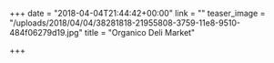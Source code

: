 +++
date = "2018-04-04T21:44:42+00:00"
link = ""
teaser_image = "/uploads/2018/04/04/38281818-21955808-3759-11e8-9510-484f06279d19.jpg"
title = "Organico Deli Market"

+++
